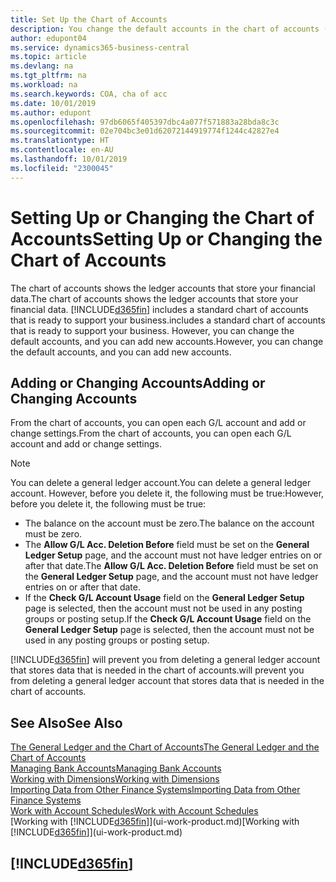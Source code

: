 ```yaml
---
title: Set Up the Chart of Accounts
description: You change the default accounts in the chart of accounts (COA), and you can add new accounts.
author: edupont04
ms.service: dynamics365-business-central
ms.topic: article
ms.devlang: na
ms.tgt_pltfrm: na
ms.workload: na
ms.search.keywords: COA, cha of acc
ms.date: 10/01/2019
ms.author: edupont
ms.openlocfilehash: 97db6065f405397dbc4a077f571883a28bda8c3c
ms.sourcegitcommit: 02e704bc3e01d62072144919774f1244c42827e4
ms.translationtype: HT
ms.contentlocale: en-AU
ms.lasthandoff: 10/01/2019
ms.locfileid: "2300045"
---
```

# <a name="setting-up-or-changing-the-chart-of-accounts"></a><span data-ttu-id="b8dd4-103">Setting Up or Changing the Chart of Accounts</span><span class="sxs-lookup"><span data-stu-id="b8dd4-103">Setting Up or Changing the Chart of Accounts</span></span>
<span data-ttu-id="b8dd4-104">The chart of accounts shows the ledger accounts that store your financial data.</span><span class="sxs-lookup"><span data-stu-id="b8dd4-104">The chart of accounts shows the ledger accounts that store your financial data.</span></span> [!INCLUDE[d365fin](includes/d365fin_md.md)] <span data-ttu-id="b8dd4-105">includes a standard chart of accounts that is ready to support your business.</span><span class="sxs-lookup"><span data-stu-id="b8dd4-105">includes a standard chart of accounts that is ready to support your business.</span></span>
<span data-ttu-id="b8dd4-106">However, you can change the default accounts, and you can add new accounts.</span><span class="sxs-lookup"><span data-stu-id="b8dd4-106">However, you can change the default accounts, and you can add new accounts.</span></span>  

## <a name="adding-or-changing-accounts"></a><span data-ttu-id="b8dd4-107">Adding or Changing Accounts</span><span class="sxs-lookup"><span data-stu-id="b8dd4-107">Adding or Changing Accounts</span></span>
<span data-ttu-id="b8dd4-108">From the chart of accounts, you can open each G/L account and add or change settings.</span><span class="sxs-lookup"><span data-stu-id="b8dd4-108">From the chart of accounts, you can open each G/L account and add or change settings.</span></span>

> [!NOTE]  
>   <span data-ttu-id="b8dd4-109">You can delete a general ledger account.</span><span class="sxs-lookup"><span data-stu-id="b8dd4-109">You can delete a general ledger account.</span></span> <span data-ttu-id="b8dd4-110">However, before you delete it, the following must be true:</span><span class="sxs-lookup"><span data-stu-id="b8dd4-110">However, before you delete it, the following must be true:</span></span>  
>  
>   * <span data-ttu-id="b8dd4-111">The balance on the account must be zero.</span><span class="sxs-lookup"><span data-stu-id="b8dd4-111">The balance on the account must be zero.</span></span>  
>   * <span data-ttu-id="b8dd4-112">The **Allow G/L Acc. Deletion Before** field must be set on the **General Ledger Setup** page, and the account must not have ledger entries on or after that date.</span><span class="sxs-lookup"><span data-stu-id="b8dd4-112">The **Allow G/L Acc. Deletion Before** field must be set on the **General Ledger Setup** page, and the account must not have ledger entries on or after that date.</span></span>  
>   * <span data-ttu-id="b8dd4-113">If the **Check G/L Account Usage** field on the **General Ledger Setup** page is selected, then the account must not be used in any posting groups or posting setup.</span><span class="sxs-lookup"><span data-stu-id="b8dd4-113">If the **Check G/L Account Usage** field on the **General Ledger Setup** page is selected, then the account must not be used in any posting groups or posting setup.</span></span>  

[!INCLUDE[d365fin](includes/d365fin_md.md)] <span data-ttu-id="b8dd4-114">will prevent you from deleting a general ledger account that stores data that is needed in the chart of accounts.</span><span class="sxs-lookup"><span data-stu-id="b8dd4-114">will prevent you from deleting a general ledger account that stores data that is needed in the chart of accounts.</span></span>  

## <a name="see-also"></a><span data-ttu-id="b8dd4-115">See Also</span><span class="sxs-lookup"><span data-stu-id="b8dd4-115">See Also</span></span>
[<span data-ttu-id="b8dd4-116">The General Ledger and the Chart of Accounts</span><span class="sxs-lookup"><span data-stu-id="b8dd4-116">The General Ledger and the Chart of Accounts</span></span>](finance-general-ledger.md)  
[<span data-ttu-id="b8dd4-117">Managing Bank Accounts</span><span class="sxs-lookup"><span data-stu-id="b8dd4-117">Managing Bank Accounts</span></span>](bank-manage-bank-accounts.md)  
[<span data-ttu-id="b8dd4-118">Working with Dimensions</span><span class="sxs-lookup"><span data-stu-id="b8dd4-118">Working with Dimensions</span></span>](finance-dimensions.md)  
[<span data-ttu-id="b8dd4-119">Importing Data from Other Finance Systems</span><span class="sxs-lookup"><span data-stu-id="b8dd4-119">Importing Data from Other Finance Systems</span></span>](across-import-data-configuration-packages.md)  
[<span data-ttu-id="b8dd4-120">Work with Account Schedules</span><span class="sxs-lookup"><span data-stu-id="b8dd4-120">Work with Account Schedules</span></span>](bi-how-work-account-schedule.md)  
<span data-ttu-id="b8dd4-121">[Working with [!INCLUDE[d365fin](includes/d365fin_md.md)]](ui-work-product.md)</span><span class="sxs-lookup"><span data-stu-id="b8dd4-121">[Working with [!INCLUDE[d365fin](includes/d365fin_md.md)]](ui-work-product.md)</span></span>  

## [!INCLUDE[d365fin](includes/free_trial_md.md)]
